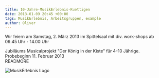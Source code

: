 ```yaml
---
title: 10-Jahre-MusikErlebnis-Kuettigen
date: 2013-01-09 20:45 +00:00
tags: MusikErlebnis, Arbeitsgruppen, example
author: Oliver
---
```


Wir feiern am Samstag, 2. März 2013 im Spittelsaal mit div. work-shops ab 09.45 Uhr - 14.00 Uhr

Jubiläums Musicalprojekt "Der König in der Kiste" für 4-10 Jährige. Probebeginn 11. Februar 2013    
READMORE

![MusikErlebnis Logo](musiklogo2.png)

